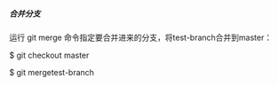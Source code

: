 ##### **合并分支**

运行 git merge 命令指定要合并进来的分支，将test-branch合并到master：

$ git checkout master

$ git mergetest-branch



